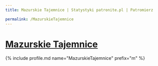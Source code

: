 ```yaml
---
title: Mazurskie Tajemnice | Statystyki patronite.pl | Patromierz

permalink: /MazurskieTajemnice
---
```


# [Mazurskie Tajemnice](https://patronite.pl/MazurskieTajemnice)

{% include profile.md name="MazurskieTajemnice" prefix="m" %}
